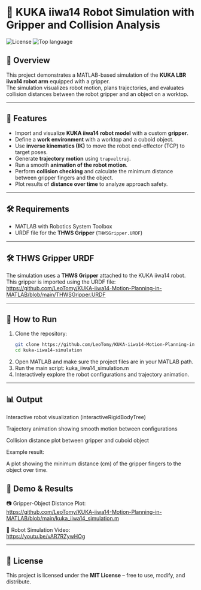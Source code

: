 # 🤖 KUKA iiwa14 Robot Simulation with Gripper and Collision Analysis

![License](https://img.shields.io/badge/license-MIT-green.svg)
![Top language](https://img.shields.io/github/languages/top/LeoTomy/KUKA-iiwa14-Motion-Planning-in-MATLAB)


## 📖 Overview
This project demonstrates a MATLAB-based simulation of the **KUKA LBR iiwa14 robot arm** equipped with a gripper.  
The simulation visualizes robot motion, plans trajectories, and evaluates collision distances between the robot gripper and an object on a worktop.

---

## 📌 Features
- Import and visualize **KUKA iiwa14 robot model** with a custom **gripper**.
- Define a **work environment** with a worktop and a cuboid object.
- Use **inverse kinematics (IK)** to move the robot end-effector (TCP) to target poses.
- Generate **trajectory motion** using `trapveltraj`.
- Run a smooth **animation of the robot motion**.
- Perform **collision checking** and calculate the minimum distance between gripper fingers and the object.
- Plot results of **distance over time** to analyze approach safety.

---

## 🛠️ Requirements
- MATLAB with Robotics System Toolbox  
- URDF file for the **THWS Gripper** (`THWSGripper.URDF`)

---

## 🛠️ THWS Gripper URDF
The simulation uses a **THWS Gripper** attached to the KUKA iiwa14 robot.  
This gripper is imported using the URDF file: https://github.com/LeoTomy/KUKA-iiwa14-Motion-Planning-in-MATLAB/blob/main/THWSGripper.URDF

---
## 🚀 How to Run
1. Clone the repository:
   ```bash
   git clone https://github.com/LeoTomy/KUKA-iiwa14-Motion-Planning-in-MATLAB
   cd kuka-iiwa14-simulation
2. Open MATLAB and make sure the project files are in your MATLAB path.
3. Run the main script: kuka_iiwa14_simulation.m
4. Interactively explore the robot configurations and trajectory animation.

---

## 📊 Output

Interactive robot visualization (interactiveRigidBodyTree)

Trajectory animation showing smooth motion between configurations

Collision distance plot between gripper and cuboid object

Example result:

A plot showing the minimum distance (cm) of the gripper fingers to the object over time.

## 🧭 Demo & Results
📷 Gripper-Object Distance Plot:  
https://github.com/LeoTomy/KUKA-iiwa14-Motion-Planning-in-MATLAB/blob/main/kuka_iiwa14_simulation.m

🎥 Robot Simulation Video:  
https://youtu.be/vAR7RZywHOg


---


##  📖 License

This project is licensed under the **MIT License** – free to use, modify, and distribute.
